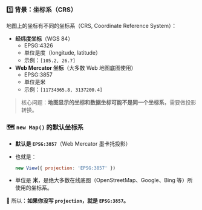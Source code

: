 ### 1️⃣ 背景：坐标系（CRS）

地图上的坐标有不同的坐标系（CRS, Coordinate Reference System）：

- **经纬度坐标**（WGS 84）
  - EPSG:4326
  - 单位是度（longitude, latitude）
  - 示例：`[105.2, 26.7]`
- **Web Mercator 坐标**（大多数 Web 地图底图使用）
  - EPSG:3857
  - 单位是米
  - 示例：`[11734365.8, 3137200.4]`

> 核心问题：**地图显示的坐标和数据坐标可能不是同一个坐标系**，需要做投影转换。







### 🗺️ `new Map()` 的默认坐标系

- **默认是 `EPSG:3857`**（Web Mercator 墨卡托投影）

- 也就是：

  ```js
  new View({ projection: 'EPSG:3857' })
  ```

- 单位是 **米**，是绝大多数在线底图（OpenStreetMap、Google、Bing 等）所使用的坐标系。

📌 所以：**如果你没写 `projection`，就是 `EPSG:3857`。**

